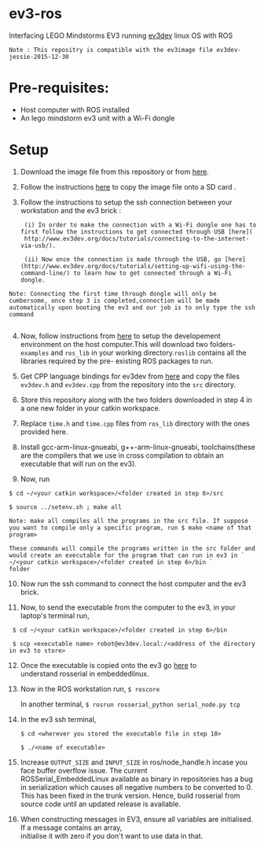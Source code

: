 ev3-ros
=======

Interfacing LEGO Mindstorms EV3 running [ev3dev](https://github.com/ev3dev/ev3dev) linux OS with ROS  

```
Note : This repositry is compatible with the ev3image file ev3dev-jessie-2015-12-30

```


Pre-requisites:
===============
+ Host computer with ROS installed
+ An lego mindstorm ev3 unit with a Wi-Fi dongle

Setup
=====
1. Download the image file from this repository or from [here](https://github.com/ev3dev/ev3dev/releases).

2. Follow the instructions [here](http://www.ev3dev.org/docs/getting-started/) to copy the image file onto a SD card .

3. Follow the instructions to setup the ssh connection between your workstation and the ev3 brick :

		(i) In order to make the connection with a Wi-Fi dongle one has to first follow the instructions to get connected through USB [here]( 
		http://www.ev3dev.org/docs/tutorials/connecting-to-the-internet-via-usb/).

		(ii) Now once the connection is made through the USB, go [here](http://www.ev3dev.org/docs/tutorials/setting-up-wifi-using-the-command-line/) to learn how to get connected through a Wi-Fi dongle.

```
Note: Connecting the first time through dongle will only be cumbersome, once step 3 is completed,connection will be made automatically upon booting the ev3 and our job is to only type the ssh command 
		
```

4. Now, follow instructions from [here](http://wiki.ros.org/rosserial_embeddedlinux/GenericInstall) 
   to setup the developement environment on the host computer.This will download two folders- `examples` and `ros_lib` in your working directory.`roslib` contains all the libraries required by the pre- existing ROS packages
   to run. 

5. Get CPP language bindings for ev3dev from [here](https://github.com/ev3dev/ev3dev-lang)
   and copy the files `ev3dev.h` and `ev3dev.cpp` from the repository into the `src` directory.

6. Store this repository along with the two folders downloaded in step 4 in a one new folder in your catkin workspace.

7. Replace `time.h` and `time.cpp` files from `ros_lib` directory with the ones provided here.

8. Install gcc-arm-linux-gnueabi, g++-arm-linux-gnueabi, toolchains(these are the compilers that we use in 
   cross compilation to obtain an executable that will run on the ev3).

9. Now, run

  `$ cd ~/<your catkin workspace>/<folder created in step 6>/src`

  `$ source ../setenv.sh ; make all`

```
Note: make all compiles all the programs in the src file. If suppose you want to compile only a specific program, run $ make <name of that program> 

These commands will compile the programs written in the src folder and would create an executable for the program that can run in ev3 in ` ~/<your catkin workspace>/<folder created in step 6>/bin `
folder   

```

10. Now run the ssh command to connect the host computer and the ev3 brick.

11. Now, to send the executable from the computer to the ev3, in your laptop's terminal run,

   ` $ cd ~/<your catkin workspace>/<folder created in step 6>/bin`

   ` $ scp <executable name> robot@ev3dev.local:/<address of the directory in ev3 to store>`

12. Once the executable is copied onto the ev3 go [here](http://wiki.ros.org/rosserial_embeddedlinux/Tutorials) to   
    understand rosserial in embeddedlinux.

13. Now in the ROS workstation run, 
	`$ roscore `

	In another terminal, 
	`$ rosrun rosserial_python serial_node.py tcp`

14. In the ev3 ssh terminal, 

	`$ cd <wherever you stored the executable file in step 10>`

	`$ ./<name of executable>`

15. Increase `OUTPUT_SIZE` and `INPUT_SIZE` in ros/node_handle.h incase you face buffer overflow issue. The current  
    ROSSerial_EmbeddedLinux available as binary in repositories has a bug in serialization which causes all negative numbers to be converted to 0. This has been fixed in the trunk version. Hence, build rosserial from source code until an updated release is available.
 
16. When constructing messages in EV3, ensure all variables are initialised. If a message contains an array,  
    initialise it with zero if you don't want to use data in that.  


